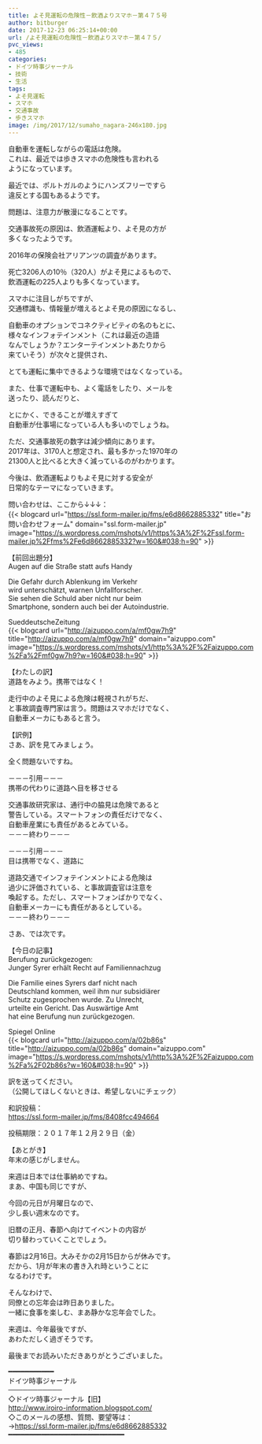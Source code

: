 ```yaml
---
title: よそ見運転の危険性－飲酒よりスマホ－第４７５号
author: bitburger
date: 2017-12-23 06:25:14+00:00
url: /よそ見運転の危険性－飲酒よりスマホ－第４７５/
pvc_views:
- 485
categories:
- ドイツ時事ジャーナル
- 技術
- 生活
tags:
- よそ見運転
- スマホ
- 交通事故
- 歩きスマホ
image: /img/2017/12/sumaho_nagara-246x180.jpg
---
```

自動車を運転しながらの電話は危険。  
これは、最近では歩きスマホの危険性も言われる  
ようになっています。  
  
最近では、ポルトガルのようにハンズフリーですら  
違反とする国もあるようです。  
  


問題は、注意力が散漫になることです。  
  
交通事故死の原因は、飲酒運転より、よそ見の方が  
多くなったようです。  
  
2016年の保険会社アリアンツの調査があります。  
  
死亡3206人の10％（320人）がよそ見によるもので、  
飲酒運転の225人よりも多くなっています。 

スマホに注目しがちですが、  
交通標識も、情報量が増えるとよそ見の原因になるし、  
  
自動車のオプションでコネクティビティの名のもとに、  
様々なインフォテインメント（これは最近の造語  
なんでしょうか？エンターテインメントあたりから  
来ていそう）が次々と提供され、  
  
とても運転に集中できるような環境ではなくなっている。 

また、仕事で運転中も、よく電話をしたり、メールを  
送ったり、読んだりと、  
  
とにかく、できることが増えすぎて  
自動車が仕事場になっている人も多いのでしょうね。 

ただ、交通事故死の数字は減少傾向にあります。  
2017年は、3170人と想定され、最も多かった1970年の  
21300人と比べると大きく減っているのがわかります。  
  
今後は、飲酒運転よりもよそ見に対する安全が  
日常的なテーマになっていきます。 

問い合わせは、ここから↓↓↓：  
{{< blogcard url="https://ssl.form-mailer.jp/fms/e6d8662885332" title="&#12362;&#21839;&#12356;&#21512;&#12431;&#12379;&#12501;&#12457;&#12540;&#12512;" domain="ssl.form-mailer.jp" image="https://s.wordpress.com/mshots/v1/https%3A%2F%2Fssl.form-mailer.jp%2Ffms%2Fe6d8662885332?w=160&#038;h=90" >}} 

【前回出題分】  
Augen auf die Straße statt aufs Handy  
  
Die Gefahr durch Ablenkung im Verkehr  
wird unterschätzt, warnen Unfallforscher.  
Sie sehen die Schuld aber nicht nur beim  
Smartphone, sondern auch bei der Autoindustrie.  
  
SueddeutscheZeitung  
{{< blogcard url="http://aizuppo.com/a/mf0gw7h9" title="http://aizuppo.com/a/mf0gw7h9" domain="aizuppo.com" image="https://s.wordpress.com/mshots/v1/http%3A%2F%2Faizuppo.com%2Fa%2Fmf0gw7h9?w=160&#038;h=90" >}} 

【わたしの訳】  
道路をみよう。携帯ではなく！  
  
走行中のよそ見による危険は軽視されがちだ、  
と事故調査専門家は言う。問題はスマホだけでなく、  
自動車メーカにもあると言う。 

【訳例】  
さあ、訳を見てみましょう。  
  
全く問題ないですね。 

－－－引用－－－  
携帯の代わりに道路へ目を移させる  
  
交通事故研究家は、通行中の脇見は危険であると  
警告している。スマートフォンの責任だけでなく、  
自動車産業にも責任があるとみている。  
－－－終わり－－－ 

－－－引用－－－  
目は携帯でなく、道路に  
  
道路交通でインフォテインメントによる危険は  
過少に評価されている、と事故調査官は注意を  
喚起する。ただし、スマートフォンばかりでなく、  
自動車メーカーにも責任があるとしている。  
－－－終わり－－－ 

さあ、では次です。  
  
【今日の記事】  
Berufung zurückgezogen:  
Junger Syrer erhält Recht auf Familiennachzug  
  
Die Familie eines Syrers darf nicht nach  
Deutschland kommen, weil ihm nur subsidiärer  
Schutz zugesprochen wurde. Zu Unrecht,  
urteilte ein Gericht. Das Auswärtige Amt  
hat eine Berufung nun zurückgezogen.  
  
Spiegel Online  
{{< blogcard url="http://aizuppo.com/a/02b86s" title="http://aizuppo.com/a/02b86s" domain="aizuppo.com" image="https://s.wordpress.com/mshots/v1/http%3A%2F%2Faizuppo.com%2Fa%2F02b86s?w=160&#038;h=90" >}} 

訳を送ってください。  
（公開してほしくないときは、希望しないにチェック）  
  
和訳投稿：  
 <https://ssl.form-mailer.jp/fms/8408fcc494664>  
  
投稿期限：２０１７年１２月２９日（金） 

【あとがき】  
年末の感じがしません。  
  
来週は日本では仕事納めですね。  
まあ、中国も同じですが、  
  
今回の元日が月曜日なので、  
少し長い週末なのです。  
  
旧暦の正月、春節へ向けてイベントの内容が  
切り替わっていくことでしょう。  
  
春節は2月16日。大みそかの2月15日からが休みです。  
だから、1月が年末の書き入れ時ということに  
なるわけです。  
  
そんなわけで、  
同僚との忘年会は昨日ありました。  
一緒に食事を楽しむ、まあ静かな忘年会でした。  
  
来週は、今年最後ですが、  
あわただしく過ぎそうです。  
  
最後までお読みいただきありがとうございました。 

━━━━━━━━━━━  
ドイツ時事ジャーナル  
───────────  
◇ドイツ時事ジャーナル【旧】  
<http://www.iroiro-information.blogspot.com/>  
◇このメールの感想、質問、要望等は：  
-><https://ssl.form-mailer.jp/fms/e6d8662885332>  
━━━━━━━━━━━━━━━━━━━━━━━━━━━━